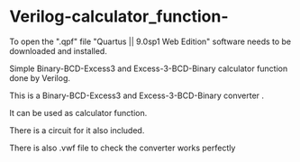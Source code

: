 # Verilog-calculator_function-
To open the ".qpf"  file "Quartus || 9.0sp1 Web Edition" software needs to be downloaded and installed.

Simple Binary-BCD-Excess3 and Excess-3-BCD-Binary calculator function done by Verilog.

This is a Binary-BCD-Excess3 and Excess-3-BCD-Binary converter .

It can be used as calculator function.

There is a circuit for it also included.

There is also .vwf file to check the converter works perfectly
